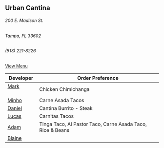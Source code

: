 ## Urban Cantina
###### 200 E. Madison St.
###### Tampa, FL 33602
###### (813) 221-8226

[View Menu](https://www.urbancantina.com/menus/)



Developer     | Order Preference
--------------|---------------------
[Mark](http://github.com/mark-smithtb)              | Chicken Chimichanga
[Minho](https://github.com/minhochoi)               | Carne Asada Tacos
[Daniel](https://github.come/dtartaglia)            | Cantina Burrito - Steak
[Lucas]()                                           | Carnitas Tacos
[Adam](https://github.com/ahaubenstock)             | Tinga Taco, Al Pastor Taco, Carne Asada Taco, Rice & Beans
[Blaine]()                                          | 
